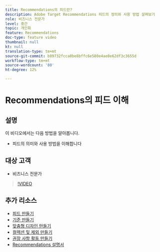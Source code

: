 ```yaml
---
title: Recommendations의 피드란?
description: Adobe Target Recommendations 피드의 정의와 사용 방법 살펴보기
role: 비즈니스 전문가
level: 중간
topic: 개인화
feature: Recommendations
doc-type: feature video
thumbnail: null
kt: null
translation-type: tm+mt
source-git-commit: b89732fcca0be8bffc6e580e4ae0e62df3c3655d
workflow-type: tm+mt
source-wordcount: '80'
ht-degree: 12%

---
```



# Recommendations의 피드 이해

## 설명

이 비디오에서는 다음 방법을 알아봅니다.

* 피드의 의미와 사용 방법을 이해합니다

## 대상 고객

* 비즈니스 전문가

>[!VIDEO](https://video.tv.adobe.com/v/27695?quality=12)

## 추가 리소스

* [피드 만들기](create-a-feed.md)
* [기준 만들기](create-criteria.md)
* [맞춤형 디자인 만들기](create-custom-designs.md)
* [컬렉션 및 제외 만들기](create-collections-and-exclusions.md)
* [권장 사항 활동 만들기](create-a-recommendations-activity.md)
* [Recommendations 설명서](https://docs.adobe.com/content/help/en/target/using/recommendations/recommendations.html)